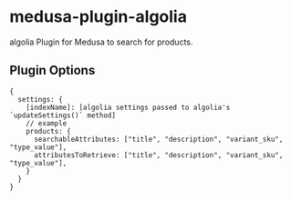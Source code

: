 # medusa-plugin-algolia

algolia Plugin for Medusa to search for products.

## Plugin Options
```
{
  settings: {
    [indexName]: [algolia settings passed to algolia's `updateSettings()` method]
    // example
    products: {
      searchableAttributes: ["title", "description", "variant_sku", "type_value"],
      attributesToRetrieve: ["title", "description", "variant_sku", "type_value"],
    }
  }
}
```